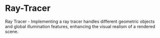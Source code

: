 # Ray-Tracer
Ray Tracer -  Implementing a ray tracer handles different geometric objects and global illumination features, enhancing the visual realism of a rendered scene.
